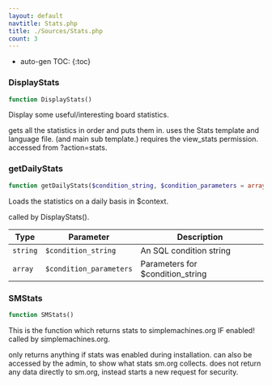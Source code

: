 ```yaml
---
layout: default
navtitle: Stats.php
title: ./Sources/Stats.php
count: 3
---
```

* auto-gen TOC:
{:toc}
### DisplayStats

```php
function DisplayStats()
```
Display some useful/interesting board statistics.

gets all the statistics in order and puts them in.
uses the Stats template and language file. (and main sub template.)
requires the view_stats permission.
accessed from ?action=stats.

### getDailyStats

```php
function getDailyStats($condition_string, $condition_parameters = array())
```
Loads the statistics on a daily basis in $context.

called by DisplayStats().

Type|Parameter|Description
---|---|---
`string`|`$condition_string`|An SQL condition string
`array`|`$condition_parameters`|Parameters for $condition_string

### SMStats

```php
function SMStats()
```
This is the function which returns stats to simplemachines.org IF enabled!
called by simplemachines.org.

only returns anything if stats was enabled during installation.
can also be accessed by the admin, to show what stats sm.org collects.
does not return any data directly to sm.org, instead starts a new request for security.

